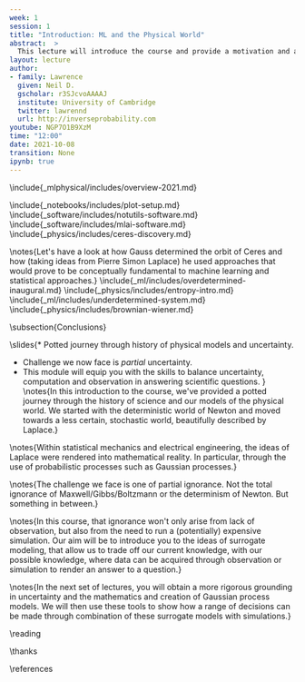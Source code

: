 ```yaml
---
week: 1
session: 1
title: "Introduction: ML and the Physical World"
abstract:  >
  This lecture will introduce the course and provide a motivation and a historical account of machine learning and mathematical modelling. It will further detail the special challenges associated with the application of machine learning to physical systems. We will also outline the objectives of the course and how it will be structured over the term.
layout: lecture
author:
- family: Lawrence
  given: Neil D.
  gscholar: r3SJcvoAAAAJ
  institute: University of Cambridge
  twitter: lawrennd
  url: http://inverseprobability.com
youtube: NGP7O1B9XzM
time: "12:00"
date: 2021-10-08
transition: None
ipynb: true
---
```


\include{_mlphysical/includes/overview-2021.md}

\include{_notebooks/includes/plot-setup.md}
\include{_software/includes/notutils-software.md}
\include{_software/includes/mlai-software.md}
\include{_physics/includes/ceres-discovery.md}

\notes{Let's have a look at how Gauss determined the orbit of Ceres and how (taking ideas from Pierre Simon Laplace) he used approaches that would prove to be conceptually fundamental to machine learning and statistical approaches.}
\include{_ml/includes/overdetermined-inaugural.md}
\include{_physics/includes/entropy-intro.md}
\include{_ml/includes/underdetermined-system.md}
\include{_physics/includes/brownian-wiener.md}

\subsection{Conclusions}

\slides{* Potted journey through history of physical models and uncertainty.
* Challenge we now face is *partial* uncertainty.
* This module will equip you with the skills to balance uncertainty, computation and observation in answering scientific questions.
}
\notes{In this introduction to the course, we've provided a potted journey through the history of science and our models of the physical world. We started with the deterministic world of Newton and moved towards a less certain, stochastic world, beautifully described by Laplace.}

\notes{Within statistical mechanics and electrical engineering, the ideas of Laplace were rendered into mathematical reality. In particular, through the use of probabilistic processes such as Gaussian processes.}

\notes{The challenge we face is one of partial ignorance. Not the total ignorance of Maxwell/Gibbs/Boltzmann or the determinism of Newton. But something in between.}

\notes{In this course, that ignorance won't only arise from lack of observation, but also from the need to run a (potentially) expensive simulation. Our aim will be to introduce you to the ideas of surrogate modeling, that allow us to trade off our current knowledge, with our possible knowledge, where data can be acquired through observation or simulation to render an answer to a question.}

\notes{In the next set of lectures, you will obtain a more rigorous grounding in uncertainty and the mathematics and creation of Gaussian process models. We will then use these tools to show how a range of decisions can be made through combination of these surrogate models with simulations.}


\reading

\thanks

\references

